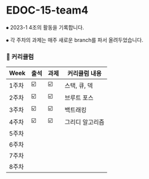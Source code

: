 # EDOC-15-team4

⦁ 2023-1 4조의 활동을 기록합니다.

⦁ 각 주차의 과제는 매주 새로운 branch를 파서 올려두었습니다. 

###  📌 커리큘럼

| Week | 출석 | 과제 |커리큘럼 내용 |
| ------ | -- | -- |----------- |
| 1주차 | ☑️ | ☑️ | 스택, 큐, 덱 |
| 2주차 | ☑️ | ☑️ | 브루트 포스 |
| 3주차 | ☑️ | ☑️ | 백트래킹 |
| 4주차 | ☑️ | ☑️ | 그리디 알고리즘	 |
| 5주차 |  |  |  |
| 6주차 |  |  |  |
| 7주차 |  |  |  |
| 8주차 |  |  |  |
